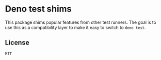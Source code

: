 # Deno test shims

This package shims popular features from other test runners. The goal is to use
this as a compatibility layer to make it easy to switch to `deno test`.

## License

`MIT`
